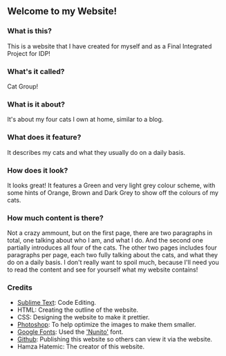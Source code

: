 ## Welcome to my Website!

### What is this?

This is a website that I have created for myself and as a Final Integrated Project for IDP!

### What's it called?

Cat Group!

### What is it about?

It's about my four cats I own at home, similar to a blog.

### What does it feature?

It describes my cats and what they usually do on a daily basis.

### How does it look?

It looks great! It features a Green and very light grey colour scheme, with some hints of 
Orange, Brown and Dark Grey to show off the colours of my cats.

### How much content is there?

Not a crazy ammount, but on the first page, there are two paragraphs in total, one talking 
about who I am, and what I do. And the second one partially introduces all four of the 
cats. The other two pages includes four paragraphs per page, each two fully talking about 
the cats, and what they do on a daily basis. I don't really want to spoil much, because 
I'll need you to read the content and see for yourself what my website contains!

### Credits

- [Sublime Text](https://www.sublimetext.com/): Code Editing.
- HTML: Creating the outline of the website.
- CSS: Designing the website to make it prettier.
- [Photoshop](https://www.adobe.com/ca/products/photoshop.html): To help optimize the images to make them smaller.
- [Google Fonts](https://fonts.google.com/): Used the ['Nunito'](https://fonts.google.com/specimen/Nunito) font.
- [Github](https://github.com/): Publishing this website so others can view it via the website.
- Hamza Hatemic: The creator of this website.
